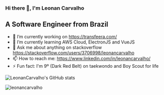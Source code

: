 ### Hi there 👋, I'm Leonan Carvalho
## A Software Engineer from Brazil

<!--
**LeonanCarvalho/LeonanCarvalho** is a ✨ _special_ ✨ repository because its `README.md` (this file) appears on your GitHub profile.

Here are some ideas to get you started:
-->

- 🔭 I’m currently working on https://transfeera.com/
- 🌱 I’m currently learning AWS Cloud, ElectronJS and VueJS
- 💬 Ask me about anything on stackoverflow https://stackoverflow.com/users/3706998/leonancarvalho
- 📫 How to reach me: https://www.linkedin.com/in/leonancarvalho/
- ⚡ Fun fact: I'm 9º (Dark Red Belt)  on taekwondo and Boy Scout for life 


![LeonanCarvalho's GitHub stats](https://github-readme-stats.vercel.app/api?username=leonancarvalho&count_private=true&show_icons=true&theme=tokyonight)

<p align="left"> <img src="https://komarev.com/ghpvc/?username=leonancarvalho" alt="leonancarvalho" /> </p>

